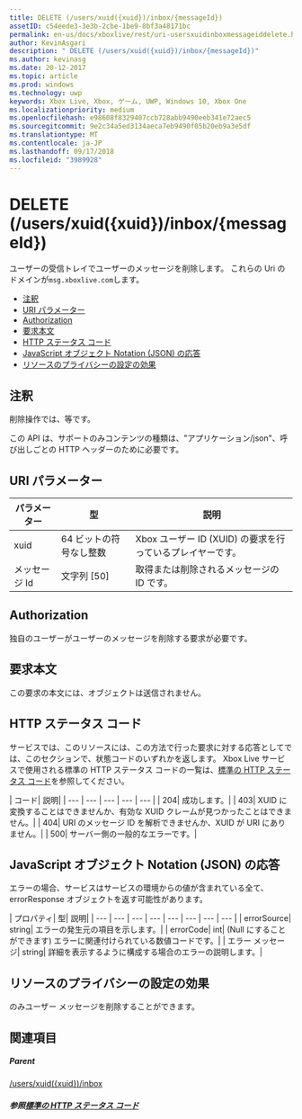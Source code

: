 ```yaml
---
title: DELETE (/users/xuid({xuid})/inbox/{messageId})
assetID: c54eede3-3e3b-2cbe-1be9-8bf3a48171bc
permalink: en-us/docs/xboxlive/rest/uri-usersxuidinboxmessageiddelete.html
author: KevinAsgari
description: " DELETE (/users/xuid({xuid})/inbox/{messageId})"
ms.author: kevinasg
ms.date: 20-12-2017
ms.topic: article
ms.prod: windows
ms.technology: uwp
keywords: Xbox Live, Xbox, ゲーム, UWP, Windows 10, Xbox One
ms.localizationpriority: medium
ms.openlocfilehash: e98608f8329407ccb728abb9490eeb341e72aec5
ms.sourcegitcommit: 9e2c34a5ed3134aeca7eb9490f05b20eb9a3e5df
ms.translationtype: MT
ms.contentlocale: ja-JP
ms.lasthandoff: 09/17/2018
ms.locfileid: "3989928"
---
```

# <a name="delete-usersxuidxuidinboxmessageid"></a>DELETE (/users/xuid({xuid})/inbox/{messageId})
ユーザーの受信トレイでユーザーのメッセージを削除します。 これらの Uri のドメインが`msg.xboxlive.com`します。
 
  * [注釈](#ID4EV)
  * [URI パラメーター](#ID4ECB)
  * [Authorization](#ID4EPB)
  * [要求本文](#ID4E1B)
  * [HTTP ステータス コード](#ID4EHC)
  * [JavaScript オブジェクト Notation (JSON) の応答](#ID4EAE)
  * [リソースのプライバシーの設定の効果](#ID4EYF)
 
<a id="ID4EV"></a>

 
## <a name="remarks"></a>注釈 
 
削除操作では、等です。
 
この API は、サポートのみコンテンツの種類は、"アプリケーション/json"、呼び出しごとの HTTP ヘッダーのために必要です。 
  
<a id="ID4ECB"></a>

 
## <a name="uri-parameters"></a>URI パラメーター 
 
| パラメーター| 型| 説明| 
| --- | --- | --- | 
| xuid | 64 ビットの符号なし整数 | Xbox ユーザー ID (XUID) の要求を行っているプレイヤーです。 | 
| メッセージ Id | 文字列 [50] | 取得または削除されるメッセージの ID です。 | 
  
<a id="ID4EPB"></a>

 
## <a name="authorization"></a>Authorization 
 
独自のユーザーがユーザーのメッセージを削除する要求が必要です。
  
<a id="ID4E1B"></a>

 
## <a name="request-body"></a>要求本文 
 
この要求の本文には、オブジェクトは送信されません。
  
<a id="ID4EHC"></a>

 
## <a name="http-status-codes"></a>HTTP ステータス コード 
 
サービスでは、このリソースには、この方法で行った要求に対する応答としてでは、このセクションで、状態コードのいずれかを返します。 Xbox Live サービスで使用される標準の HTTP ステータス コードの一覧は、[標準の HTTP ステータス コード](../../additional/httpstatuscodes.md)を参照してください。
 
| コード| 説明| 
| --- | --- | --- | --- | --- | 
| 204| 成功します。| 
| 403| XUID に変換することはできませんか、有効な XUID クレームが見つかったことはできません。| 
| 404| URI のメッセージ ID を解析できませんか、XUID が URI にありません。| 
| 500| サーバー側の一般的なエラーです。| 
  
<a id="ID4EAE"></a>

 
## <a name="javascript-object-notation-json-response"></a>JavaScript オブジェクト Notation (JSON) の応答 
 
エラーの場合、サービスはサービスの環境からの値が含まれている全て、errorResponse オブジェクトを返す可能性があります。
 
| プロパティ| 型| 説明| 
| --- | --- | --- | --- | --- | --- | --- | --- | 
| errorSource| string| エラーの発生元の項目を示します。| 
| errorCode| int| (Null にすることができます) エラーに関連付けられている数値コードです。| 
| エラー メッセージ| string| 詳細を表示するように構成する場合のエラーの説明します。| 
  
<a id="ID4EYF"></a>

 
## <a name="effect-of-privacy-settings-on-resource"></a>リソースのプライバシーの設定の効果 
 
のみユーザー メッセージを削除することができます。 
  
<a id="ID4EDG"></a>

 
## <a name="see-also"></a>関連項目
 
<a id="ID4EFG"></a>

 
##### <a name="parent"></a>Parent  

[/users/xuid({xuid})/inbox](uri-usersxuidinbox.md)

  
<a id="ID4ETG"></a>

 
##### <a name="reference--standard-http-status-codesadditionalhttpstatuscodesmd"></a>参照[標準の HTTP ステータス コード](../../additional/httpstatuscodes.md)

   